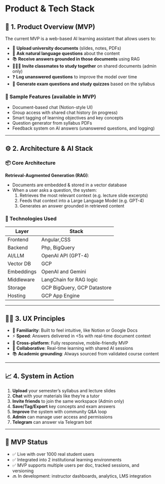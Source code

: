 # Product & Tech Stack

## **🧰 1. Product Overview (MVP)**

The current MVP is a web-based AI learning assistant that allows users to:

- 📄 **Upload university documents** (slides, notes, PDFs)
- 💬 **Ask natural language questions** about the content
- 📚 **Receive answers grounded in those documents** using RAG
- 🧑‍🤝‍🧑 **Invite classmates to study together** on shared documents (admin only)
- ❓ **Log unanswered questions** to improve the model over time
- 📝 **Generate exam questions and study quizzes** based on the syllabus

### **📸 Sample Features (available in MVP)**

- Document-based chat (Notion-style UI)
- Group access with shared chat history (in progress)
- Smart tagging of learning objectives and key concepts
- Question generator from syllabus PDFs
- Feedback system on AI answers (unanswered questions, and logging)

---

## **⚙️ 2. Architecture & AI Stack**

### **📦 Core Architecture**

**Retrieval-Augmented Generation (RAG)**:

- Documents are embedded & stored in a vector database
- When a user asks a question, the system:
    1. Retrieves the most relevant context (e.g. lecture slide excerpts)
    2. Feeds that context into a Large Language Model (e.g. GPT-4)
    3. Generates an answer grounded in retrieved content

### **🧠 Technologies Used**

| **Layer** | **Stack** |
| --- | --- |
| Frontend | Angular,CSS |
| Backend | Php, BigQuery |
| AI/LLM | OpenAI API (GPT-4) |
| Vector DB | GCP |
| Embeddings | OpenAI and Gemini |
| Middleware | LangChain for RAG logic |
| Storage | GCP BigQuery, GCP Datastore |
| Hosting | GCP App Engine |

---

## **👩‍💻 3. UX Principles**

- 🧠 **Familiarity**: Built to feel intuitive, like Notion or Google Docs
- ⚡ **Speed**: Answers delivered in <5s with real-time document context
- 📲 **Cross-platform**: Fully responsive, mobile-friendly MVP
- 🤝 **Collaborative**: Real-time learning with shared AI sessions
- 📚 **Academic grounding**: Always sourced from validated course content

---

## **📈 4. System in Action**

1. **Upload** your semester’s syllabus and lecture slides
2. **Chat** with your materials like they’re a tutor
3. **Invite friends** to join the same workspace (Admin only)
4. **Save/Tag/Export** key concepts and exam answers
5. **Improve** the system with community Q&A loop
6. **Admin** can manage user access and permissions
7. **Telegram** can answer via Telegram bot

---

## **🧪 MVP Status**

- ✅ Live with over 1000 real student users
- ✅ Integrated into 2 institutional learning environments
- ✅ MVP supports multiple users per doc, tracked sessions, and versioning
- 🔜 In development: instructor dashboards, analytics, LMS integration
